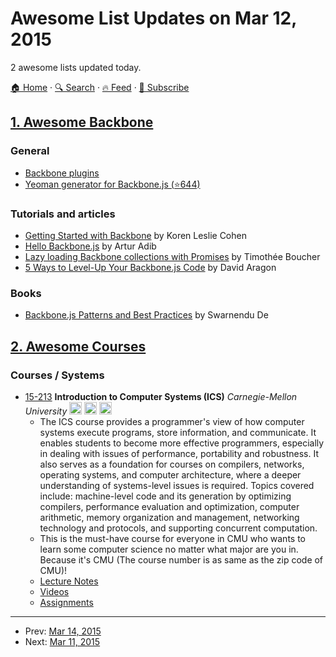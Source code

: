 # Awesome List Updates on Mar 12, 2015

2 awesome lists updated today.

[🏠 Home](/README.md) · [🔍 Search](https://www.trackawesomelist.com/search/) · [🔥 Feed](https://www.trackawesomelist.com/rss.xml) · [📮 Subscribe](https://trackawesomelist.us17.list-manage.com/subscribe?u=d2f0117aa829c83a63ec63c2f&id=36a103854c)



## [1. Awesome Backbone](/content/sadcitizen/awesome-backbone/README.md)

### General

*   [Backbone plugins](http://backplug.io/)
*   [Yeoman generator for Backbone.js (⭐644)](https://github.com/yeoman/generator-backbone)

### Tutorials and articles

*   [Getting Started with Backbone](http://www.korenlc.com/backbone-js-tutorial-getting-started-with-backbone/) by Koren Leslie Cohen
*   [Hello Backbone.js](http://jasongiedymin.github.io/hello-backbonejs/) by Artur Adib
*   [Lazy loading Backbone collections with Promises](http://tech.adroll.com/blog/web/2013/11/12/lazyloading-backbone-collection-with-promises.html) by Timothée Boucher
*   [5 Ways to Level-Up Your Backbone.js Code](https://blog.engineyard.com/2015/5-ways-to-level-up-your-backbone-code) by David Aragon

### Books

*   [Backbone.js Patterns and Best Practices](http://www.amazon.com/dp/1783283572) by Swarnendu De

## [2. Awesome Courses](/content/prakhar1989/awesome-courses/README.md)

### Courses / Systems

*   [15-213](http://www.cs.cmu.edu/\~213/) **Introduction to Computer Systems (ICS)** *Carnegie-Mellon University*  <img src="https://assets-cdn.github.com/images/icons/emoji/unicode/1f4f9.png" width="20" height="20" alt="Lecture Videos" title="Lecture Videos" /> <img src="https://assets-cdn.github.com/images/icons/emoji/unicode/1f4bb.png" width="20" height="20" alt="Assignments" title="Assignments" /> <img src="https://assets-cdn.github.com/images/icons/emoji/unicode/1f4dd.png" width="20" height="20" alt="Lecture Notes" title="Lecture Notes" />
    *   The ICS course provides a programmer's view of how computer systems execute programs, store information, and communicate. It enables students to become more effective programmers, especially in dealing with issues of performance, portability and robustness. It also serves as a foundation for courses on compilers, networks, operating systems, and computer architecture, where a deeper understanding of systems-level issues is required. Topics covered include: machine-level code and its generation by optimizing compilers, performance evaluation and optimization, computer arithmetic, memory organization and management, networking technology and protocols, and supporting concurrent computation.
    *   This is the must-have course for everyone in CMU who wants to learn some computer science no matter what major are you in. Because it's CMU (The course number is as same as the zip code of CMU)!
    *   [Lecture Notes](http://www.cs.cmu.edu/\~213/schedule.html)
    *   [Videos](https://scs.hosted.panopto.com/Panopto/Pages/Sessions/List.aspx#folderID=%22b96d90ae-9871-4fae-91e2-b1627b43e25e%22)
    *   [Assignments](http://csapp.cs.cmu.edu/public/labs.html)

---

- Prev: [Mar 14, 2015](/content/2015/03/14/README.md)
- Next: [Mar 11, 2015](/content/2015/03/11/README.md)